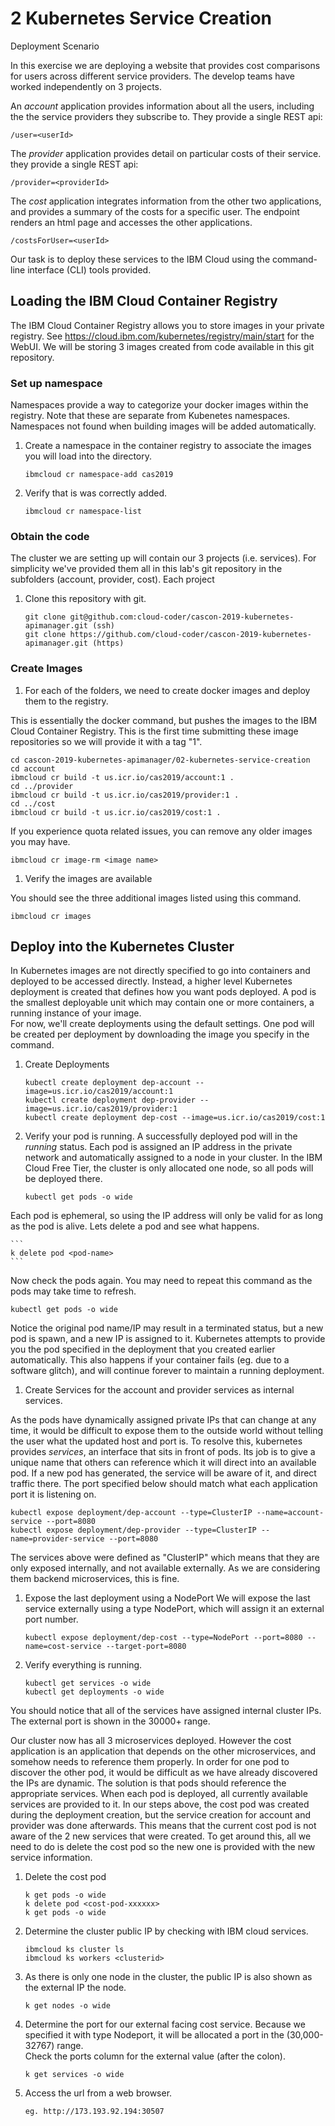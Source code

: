 # 2 Kubernetes Service Creation 

Deployment Scenario

In this exercise we are deploying a website that provides cost comparisons for users across different service providers.  The develop teams have worked independently
on 3 projects.  

An *account* application provides information about all the users, including the the service providers they subscribe to.  They provide a single REST api:


    /user=<userId>

The *provider* application provides detail on particular costs of their service.  they provide a single REST api:

    /provider=<providerId>

The *cost* application integrates information from the other two applications, and provides a summary of the costs for a specific user.  The endpoint renders an html page and accesses the other applications.

    /costsForUser=<userId>

Our task is to deploy these services to the IBM Cloud using the command-line interface (CLI) tools provided.

## Loading the IBM Cloud Container Registry
The IBM Cloud Container Registry allows you to store images in your private registry.  See https://cloud.ibm.com/kubernetes/registry/main/start for the WebUI.
We will be storing 3 images created from code available in this git repository.

### Set up namespace

Namespaces provide a way to categorize your docker images within the registry.  Note that these are separate from Kubenetes namespaces.  Namespaces not
found when building images will be added automatically.

1. Create a namespace in the container registry to associate the images you will load into the directory.

    ```
    ibmcloud cr namespace-add cas2019
    ```

2. Verify that is was correctly added.

    ```
    ibmcloud cr namespace-list
    ```

### Obtain the code

The cluster we are setting up will contain our 3 projects (i.e. services). For simplicity we've provided them all in this lab's git repository in the subfolders (account, 
provider, cost).
Each project

1. Clone this repository with git.

    ```
    git clone git@github.com:cloud-coder/cascon-2019-kubernetes-apimanager.git (ssh)
    git clone https://github.com/cloud-coder/cascon-2019-kubernetes-apimanager.git (https)
    ```

### Create Images
1. For each of the folders, we need to create docker images and deploy them to the registry.

This is essentially the docker command, but pushes the images to the IBM Cloud Container Registry.  This is the first time submitting these image repositories
so we will provide it with a tag "1".

    cd cascon-2019-kubernetes-apimanager/02-kubernetes-service-creation
    cd account
    ibmcloud cr build -t us.icr.io/cas2019/account:1 .
    cd ../provider
    ibmcloud cr build -t us.icr.io/cas2019/provider:1 .
    cd ../cost
    ibmcloud cr build -t us.icr.io/cas2019/cost:1 .

If you experience quota related issues, you can remove any older images you may have.

    ibmcloud cr image-rm <image name>

1. Verify the images are available

You should see the three additional images listed using this command.

    ibmcloud cr images

## Deploy into the Kubernetes Cluster

In Kubernetes images are not directly specified to go into containers and deployed to be accessed directly.  Instead, a higher level Kubernetes deployment is created
that defines how you want pods deployed.  A pod is the smallest deployable unit which may contain one or more containers, a running instance of your image.  
For now, we'll create deployments using the default settings.  One pod will be created per deployment by downloading the image you specify in the command.

1. Create Deployments

    ```
    kubectl create deployment dep-account --image=us.icr.io/cas2019/account:1
    kubectl create deployment dep-provider --image=us.icr.io/cas2019/provider:1
    kubectl create deployment dep-cost --image=us.icr.io/cas2019/cost:1
    ```

1. Verify your pod is running.
A successfully deployed pod will in the *running* status.  Each pod is assigned an IP address in the private network and automatically assigned to a node in your 
cluster.  In the IBM Cloud Free Tier, the cluster is only allocated one node, so all pods will be deployed there.  


    ```
    kubectl get pods -o wide
    ```

Each pod is ephemeral, so using the IP address will only be valid for as long as the pod is alive.  Lets delete a pod and see what happens.

    ```
    k delete pod <pod-name>
    ```

Now check the pods again.  You may need to repeat this command as the pods may take time to refresh.

    kubectl get pods -o wide

Notice the original pod name/IP may result in a terminated status, but a new pod is spawn, and a new IP is assigned to it.  Kubernetes attempts to provide you the pod
specified in the deployment that you created earlier automatically.  This also happens if your container fails (eg. due to a software glitch), and will continue 
forever to maintain a running deployment.

1. Create Services for the account and provider services as internal services.

As the pods have dynamically assigned private IPs that can change at any time, it would be difficult to expose them to the outside world without telling the user
what the updated host and port is.  To resolve this, kubernetes provides *services*, an interface that sits in front of pods.  Its job is to give a unique name
that others can reference which it will direct into an available pod.  If a new pod has generated, the service will be aware of it, and direct traffic there.  The port
specified below should match what each application port it is listening on.

    kubectl expose deployment/dep-account --type=ClusterIP --name=account-service --port=8080
    kubectl expose deployment/dep-provider --type=ClusterIP --name=provider-service --port=8080

The services above were defined as "ClusterIP" which means that they are only exposed internally, and not available externally.  As we are considering them backend
microservices, this is fine.

1. Expose the last deployment using a NodePort
We will expose the last service externally using a type NodePort, which will assign it an external port number.


    ```
    kubectl expose deployment/dep-cost --type=NodePort --port=8080 --name=cost-service --target-port=8080
    ```

1. Verify everything is running.

    ```
    kubectl get services -o wide
    kubectl get deployments -o wide
    ```

You should notice that all of the services have assigned internal cluster IPs.  The external port is shown in the 30000+ range.

Our cluster now has all 3 microservices deployed. However the cost application is an application that depends on the other microservices, and somehow needs to
reference them properly.  In order for one pod to discover the other pod, it would be difficult as we have already discovered the IPs are dynamic.  The solution 
is that pods should reference the appropriate services.  When each pod is deployed, all currently available services are provided to it.  In our steps above,
the cost pod was created during the deployment creation, but the service creation for account and provider was done afterwards.  This means that the current 
cost pod is not aware of the 2 new services that were created.  To get around this, all we need to do is delete the cost pod so the new one is provided with
the new service information.

1. Delete the cost pod
    ```
    k get pods -o wide
    k delete pod <cost-pod-xxxxxx>
    k get pods -o wide
    ```

1. Determine the cluster public IP by checking with IBM cloud services.

    ```
    ibmcloud ks cluster ls
    ibmcloud ks workers <clusterid>
    ```

1. As there is only one node in the cluster, the public IP is also shown as the external IP the node.

    ```
    k get nodes -o wide
    ```

1. Determine the port for our external facing cost service.  Because we specified it with type Nodeport, it will be allocated a port in the (30,000-32767) range.  
Check the ports column for the  external value (after the colon).

    ```
    k get services -o wide
    ```

1. Access the url from a web browser.

    ```
    eg. http://173.193.92.194:30507
    ```
